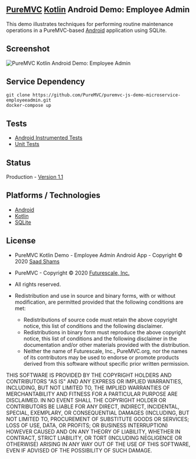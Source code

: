 ## [PureMVC](http://puremvc.github.com/) [Kotlin](https://github.com/PureMVC/puremvc-kotlin-multicore-framework/wiki) Android Demo: Employee Admin

This demo illustrates techniques for performing routine maintenance operations in a PureMVC-based [Android](https://en.wikipedia.org/wiki/Android_(operating_system)) application using SQLite.

## Screenshot
![PureMVC Kotlin Android Demo: Employee Admin](http://puremvc.org/pages/images/screenshots/PureMVC-Shot-Kotlin-Android-EmployeeAdmin.png)

## Service Dependency
```
git clone https://github.com/PureMVC/puremvc-js-demo-microservice-employeeadmin.git
docker-compose up
```

## Tests
* [Android Instrumented Tests](http://puremvc.org/pages/images/screenshots/PureMVC-Shot-Kotlin-Android-EmployeeAdmin-UITests.gif)
* [Unit Tests](http://puremvc.github.io/pages/images/screenshots/PureMVC-Shot-Kotlin-Android-EmployeeAdmin-UnitTests.png)

## Status
Production - [Version 1.1](https://github.com/PureMVC/puremvc-kotlin-demo-android-employeeadmin/blob/master/VERSION)

## Platforms / Technologies
* [Android](https://en.wikipedia.org/wiki/Android_(operating_system))
* [Kotlin](https://en.wikipedia.org/wiki/Kotlin_(programming_language))
* [SQLite](https://en.wikipedia.org/wiki/SQLite)

## License
* PureMVC Kotlin Demo - Employee Admin Android App - Copyright © 2020 [Saad Shams](https://www.linkedin.com/in/muizz/)
* PureMVC - Copyright © 2020 [Futurescale, Inc.](http://futurescale.com)
* All rights reserved.

* Redistribution and use in source and binary forms, with or without modification, are permitted provided that the following conditions are met:

  * Redistributions of source code must retain the above copyright notice, this list of conditions and the following disclaimer.
  * Redistributions in binary form must reproduce the above copyright notice, this list of conditions and the following disclaimer in the documentation and/or other materials provided with the distribution.
  * Neither the name of Futurescale, Inc., PureMVC.org, nor the names of its contributors may be used to endorse or promote products derived from this software without specific prior written permission.

THIS SOFTWARE IS PROVIDED BY THE COPYRIGHT HOLDERS AND CONTRIBUTORS "AS IS" AND ANY EXPRESS OR IMPLIED WARRANTIES, INCLUDING, BUT NOT LIMITED TO, THE IMPLIED WARRANTIES OF MERCHANTABILITY AND FITNESS FOR A PARTICULAR PURPOSE ARE DISCLAIMED. IN NO EVENT SHALL THE COPYRIGHT HOLDER OR CONTRIBUTORS BE LIABLE FOR ANY DIRECT, INDIRECT, INCIDENTAL, SPECIAL, EXEMPLARY, OR CONSEQUENTIAL DAMAGES (INCLUDING, BUT NOT LIMITED TO, PROCUREMENT OF SUBSTITUTE GOODS OR SERVICES; LOSS OF USE, DATA, OR PROFITS; OR BUSINESS INTERRUPTION) HOWEVER CAUSED AND ON ANY THEORY OF LIABILITY, WHETHER IN CONTRACT, STRICT LIABILITY, OR TORT (INCLUDING NEGLIGENCE OR OTHERWISE) ARISING IN ANY WAY OUT OF THE USE OF THIS SOFTWARE, EVEN IF ADVISED OF THE POSSIBILITY OF SUCH DAMAGE.